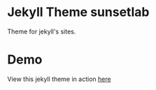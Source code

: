 # Jekyll Theme sunsetlab
Theme for jekyll's sites.

# Demo

View this jekyll theme in action [here](http://eu271.github.io/sunsetlab/)
